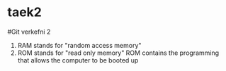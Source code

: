 # taek2
#Git verkefni 2
1. RAM stands for "random access memory"
2. ROM stands for "read only memory" ROM contains the programming that allows the computer to be booted up

